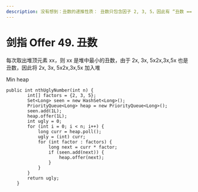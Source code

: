 ```yaml
---
description: 没有想到：丑数的递推性质： 丑数只包含因子 2, 3, 5，因此有 “丑数 == 某较小丑数× 某因子” （例如：10 =5×2）
---
```


# 剑指 Offer 49. 丑数

每次取出堆顶元素 xx，则 xx 是堆中最小的丑数，由于 2x, 3x, 5x2x,3x,5x 也是丑数，因此将 2x, 3x, 5x2x,3x,5x 加入堆



Min heap

```
public int nthUglyNumber(int n) {
        int[] factors = {2, 3, 5};
        Set<Long> seen = new HashSet<Long>();
        PriorityQueue<Long> heap = new PriorityQueue<Long>();
        seen.add(1L);
        heap.offer(1L);
        int ugly = 0;
        for (int i = 0; i < n; i++) {
            long curr = heap.poll();
            ugly = (int) curr;
            for (int factor : factors) {
                long next = curr * factor;
                if (seen.add(next)) {
                    heap.offer(next);
                }
            }
        }
        return ugly;
    }
```
